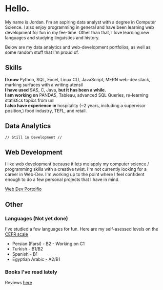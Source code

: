 # Hello.

My name is Jordan. I'm an aspiring data analyst with a degree in Computer Science. I also enjoy programming in general and have been learning web development for fun in my fee-time. Other than that, I love learning new languages and studying linguistics and history.

Below are my data analytics and web-development portfolios, as well as some random stuff that I'm proud of.
## Skills
**I know** Python, SQL, Excel, Linux CLI, JavaScript, MERN web-dev stack, marking surfaces with a writing utensil <br>
**I have used** SAS, C, Java,  **but it has been a while.** <br>
**I am working on** PANDAS, Tableau, advanced SQL Queries, re-learning statistics topics from uni <br>
**I also have experience in** hospitality (~2 years, including a supervisor position,) food industry, TEFL, and retail. <br>
## Data Analytics
    // Still in Development //
## Web Development
I like web development because it lets me apply my computer science / programming skills with a creative twist. I'm not currently looking for a career in Web-Dev. I'm working up to the point where I feel confident enough to do a few personal projects that I have in mind.

[Web Dev Portolfio](https://github.com/jmcgallia/Portfolio)
## Other
### Languages (Not yet done)
I've studied a few languages for fun. Here are my self-asessed levels on the [CEFR scale](https://www.coe.int/en/web/common-european-framework-reference-languages/level-descriptions)
* Persian (Farsi) - B2 - Working on C1
* Turkish - B1/B2
* Spanish - B1
* Egyptian Arabic - A2/B1
### Books I've read lately
Reviews [here](https://github.com/jmcgallia/book_reviews/tree/main#readme)



<!--
**jmcgallia/jmcgallia** is a ✨ _special_ ✨ repository because its `README.md` (this file) appears on your GitHub profile.

Here are some ideas to get you started:

- 🔭 I’m currently working on ...
- 🌱 I’m currently learning ...
- 👯 I’m looking to collaborate on ...
- 🤔 I’m looking for help with ...
- 💬 Ask me about ...
- 📫 How to reach me: ...
- 😄 Pronouns: ...
- ⚡ Fun fact: ...
-->
